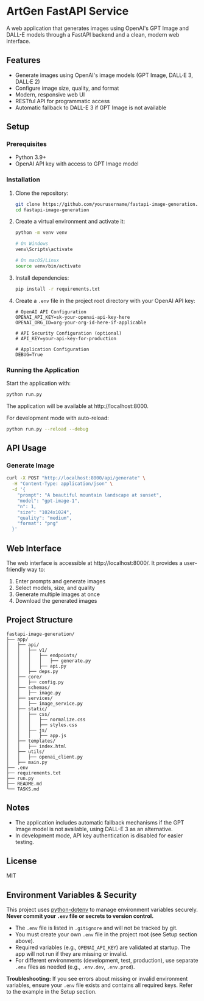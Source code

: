 # ArtGen FastAPI Service

A web application that generates images using OpenAI's GPT Image and DALL-E models through a FastAPI backend and a clean, modern web interface.

## Features

- Generate images using OpenAI's image models (GPT Image, DALL·E 3, DALL·E 2)
- Configure image size, quality, and format
- Modern, responsive web UI
- RESTful API for programmatic access
- Automatic fallback to DALL-E 3 if GPT Image is not available

## Setup

### Prerequisites

- Python 3.9+
- OpenAI API key with access to GPT Image model

### Installation

1. Clone the repository:
   ```bash
   git clone https://github.com/yourusername/fastapi-image-generation.git
   cd fastapi-image-generation
   ```

2. Create a virtual environment and activate it:
   ```bash
   python -m venv venv
   
   # On Windows
   venv\Scripts\activate
   
   # On macOS/Linux
   source venv/bin/activate
   ```

3. Install dependencies:
   ```bash
   pip install -r requirements.txt
   ```

4. Create a `.env` file in the project root directory with your OpenAI API key:
   ```
   # OpenAI API Configuration
   OPENAI_API_KEY=sk-your-openai-api-key-here
   OPENAI_ORG_ID=org-your-org-id-here-if-applicable

   # API Security Configuration (optional)
   # API_KEY=your-api-key-for-production

   # Application Configuration
   DEBUG=True
   ```

### Running the Application

Start the application with:

```bash
python run.py
```

The application will be available at http://localhost:8000.

For development mode with auto-reload:

```bash
python run.py --reload --debug
```

## API Usage

### Generate Image

```bash
curl -X POST "http://localhost:8000/api/generate" \
  -H "Content-Type: application/json" \
  -d '{
    "prompt": "A beautiful mountain landscape at sunset",
    "model": "gpt-image-1",
    "n": 1,
    "size": "1024x1024",
    "quality": "medium",
    "format": "png"
  }'
```

## Web Interface

The web interface is accessible at http://localhost:8000/. It provides a user-friendly way to:

1. Enter prompts and generate images
2. Select models, size, and quality
3. Generate multiple images at once
4. Download the generated images

## Project Structure

```
fastapi-image-generation/
├── app/
│   ├── api/
│   │   ├── v1/
│   │   │   ├── endpoints/
│   │   │   │   ├── generate.py
│   │   │   ├── api.py
│   │   ├── deps.py
│   ├── core/
│   │   ├── config.py
│   ├── schemas/
│   │   ├── image.py
│   ├── services/
│   │   ├── image_service.py
│   ├── static/
│   │   ├── css/
│   │   │   ├── normalize.css
│   │   │   ├── styles.css
│   │   ├── js/
│   │   │   ├── app.js
│   ├── templates/
│   │   ├── index.html
│   ├── utils/
│   │   ├── openai_client.py
│   ├── main.py
├── .env
├── requirements.txt
├── run.py
├── README.md
└── TASKS.md
```

## Notes

- The application includes automatic fallback mechanisms if the GPT Image model is not available, using DALL-E 3 as an alternative.
- In development mode, API key authentication is disabled for easier testing.

## License

MIT 

## Environment Variables & Security

This project uses [python-dotenv](https://pypi.org/project/python-dotenv/) to manage environment variables securely. **Never commit your `.env` file or secrets to version control.**

- The `.env` file is listed in `.gitignore` and will not be tracked by git.
- You must create your own `.env` file in the project root (see Setup section above).
- Required variables (e.g., `OPENAI_API_KEY`) are validated at startup. The app will not run if they are missing or invalid.
- For different environments (development, test, production), use separate `.env` files as needed (e.g., `.env.dev`, `.env.prod`).

**Troubleshooting:**
If you see errors about missing or invalid environment variables, ensure your `.env` file exists and contains all required keys. Refer to the example in the Setup section. 